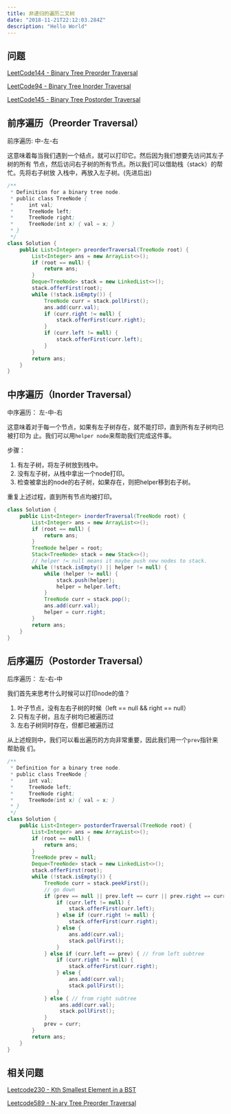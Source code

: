 ```yaml
---
title: 非递归的遍历二叉树
date: "2018-11-21T22:12:03.284Z"
description: "Hello World"
---
```


## 问题

[LeetCode144 - Binary Tree Preorder Traversal](https://leetcode.com/problems/binary-tree-preorder-traversal/description/)

[LeetCode94 - Binary Tree Inorder Traversal](https://leetcode.com/problems/binary-tree-inorder-traversal/description/)

[LeetCode145 - Binary Tree Postorder Traversal](https://leetcode.com/problems/binary-tree-postorder-traversal/description/)



## 前序遍历（Preorder Traversal）

前序遍历: 中-左-右

这意味着每当我们遇到一个结点，就可以打印它。然后因为我们想要先访问其左子树的所有 节点，然后访问右子树的所有节点。所以我们可以借助栈（stack）的帮忙。先将右子树放 入栈中，再放入左子树。(先进后出)

```java
/**
 * Definition for a binary tree node.
 * public class TreeNode {
 *     int val;
 *     TreeNode left;
 *     TreeNode right;
 *     TreeNode(int x) { val = x; }
 * }
 */
class Solution {
    public List<Integer> preorderTraversal(TreeNode root) {
        List<Integer> ans = new ArrayList<>();
        if (root == null) {
            return ans;
        }
        Deque<TreeNode> stack = new LinkedList<>();
        stack.offerFirst(root);
        while (!stack.isEmpty()) {
            TreeNode curr = stack.pollFirst();
            ans.add(curr.val);
            if (curr.right != null) {
                stack.offerFirst(curr.right);
            }
            if (curr.left != null) {
                stack.offerFirst(curr.left);
            }
        }
        return ans;
    }
}
```



## 中序遍历（Inorder Traversal）

中序遍历： 左-中-右

这意味着对于每一个节点，如果有左子树存在，就不能打印，直到所有左子树均已被打印为 止。我们可以用`helper node`来帮助我们完成这件事。

步骤：

1. 有左子树，将左子树放到栈中。
2. 没有左子树，从栈中拿出一个node打印。
3. 检查被拿出的node的右子树，如果存在，则把helper移到右子树。

重复上述过程，直到所有节点均被打印。

```java
class Solution {
    public List<Integer> inorderTraversal(TreeNode root) {
        List<Integer> ans = new ArrayList<>();
        if (root == null) {
            return ans;
        }
        TreeNode helper = root;
        Stack<TreeNode> stack = new Stack<>();
        // helper != null means it maybe push new nodes to stack.
        while (!stack.isEmpty() || helper != null) {
            while (helper != null) {
                stack.push(helper);
                helper = helper.left;
            }
            TreeNode curr = stack.pop();
            ans.add(curr.val);
            helper = curr.right;
        }
        return ans;
    }
}
```

## 后序遍历（Postorder Traversal）

后序遍历： 左-右-中

我们首先来思考什么时候可以打印node的值？

1. 叶子节点，没有左右子树的时候（left == null && right == null）
2. 只有左子树，且左子树均已被遍历过
3. 左右子树同时存在，但都已被遍历过

从上述规则中，我们可以看出遍历的方向非常重要，因此我们用一个`prev`指针来帮助我 们。

```java
/**
 * Definition for a binary tree node.
 * public class TreeNode {
 *     int val;
 *     TreeNode left;
 *     TreeNode right;
 *     TreeNode(int x) { val = x; }
 * }
 */
class Solution {
    public List<Integer> postorderTraversal(TreeNode root) {
        List<Integer> ans = new ArrayList<>();
        if (root == null) {
            return ans;
        }
        TreeNode prev = null;
        Deque<TreeNode> stack = new LinkedList<>();
        stack.offerFirst(root);
        while (!stack.isEmpty()) {
            TreeNode curr = stack.peekFirst();
            // go down
            if (prev == null || prev.left == curr || prev.right == curr) {
                if (curr.left != null) {
                    stack.offerFirst(curr.left);
                } else if (curr.right != null) {
                    stack.offerFirst(curr.right);
                } else {
                    ans.add(curr.val);
                    stack.pollFirst();
                }   
            } else if (curr.left == prev) { // from left subtree
                if (curr.right != null) {
                    stack.offerFirst(curr.right);
                } else {
                    ans.add(curr.val);
                    stack.pollFirst(); 
                }
            } else { // from right subtree
                 ans.add(curr.val);
                 stack.pollFirst(); 
            }
            prev = curr;
        }
        return ans;
    }
}
```



## 相关问题

[Leetcode230 - Kth Smallest Element in a BST](https://leetcode.com/problems/kth-smallest-element-in-a-bst/description/)

[Leetcode589 - N-ary Tree Preorder Traversal](https://leetcode.com/problems/n-ary-tree-preorder-traversal/description/)